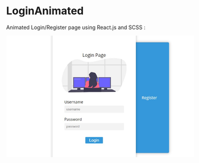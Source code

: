 # LoginAnimated

 Animated Login/Register page using React.js and SCSS :

![](Front-end/Screen/loginScreen.jpg)
